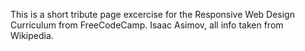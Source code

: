This is a short tribute page excercise for the Responsive Web Design Curriculum from FreeCodeCamp. 
Isaac Asimov, all info taken from Wikipedia.